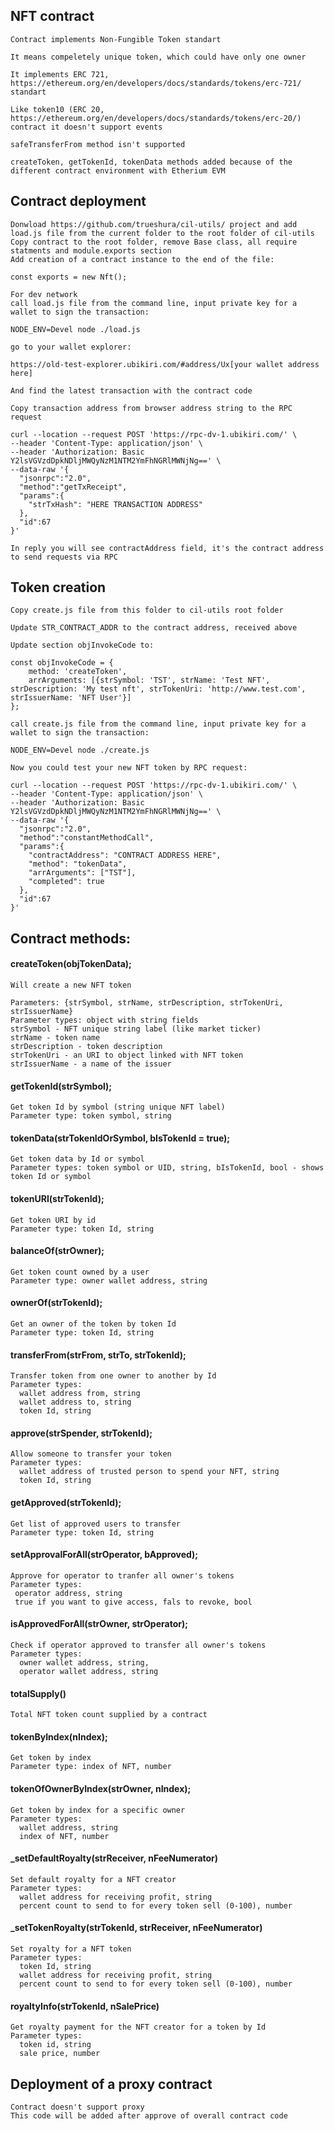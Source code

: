 ## NFT contract

```
Contract implements Non-Fungible Token standart

It means compeletely unique token, which could have only one owner

It implements ERC 721, https://ethereum.org/en/developers/docs/standards/tokens/erc-721/ standart

Like token10 (ERC 20, https://ethereum.org/en/developers/docs/standards/tokens/erc-20/) contract it doesn't support events

safeTransferFrom method isn't supported

createToken, getTokenId, tokenData methods added because of the different contract environment with Etherium EVM

```

## Contract deployment

```
Donwload https://github.com/trueshura/cil-utils/ project and add load.js file from the current folder to the root folder of сil-utils
Copy contract to the root folder, remove Base class, all require statments and module.exports section
Add creation of a contract instance to the end of the file:

const exports = new Nft();

For dev network
call load.js file from the command line, input private key for a wallet to sign the transaction:

NODE_ENV=Devel node ./load.js

go to your wallet explorer:

https://old-test-explorer.ubikiri.com/#address/Ux[your wallet address here]

And find the latest transaction with the contract code

Copy transaction address from browser address string to the RPC request

curl --location --request POST 'https://rpc-dv-1.ubikiri.com/' \
--header 'Content-Type: application/json' \
--header 'Authorization: Basic Y2lsVGVzdDpkNDljMWQyNzM1NTM2YmFhNGRlMWNjNg==' \
--data-raw '{
  "jsonrpc":"2.0",
  "method":"getTxReceipt",
  "params":{
    "strTxHash": "HERE TRANSACTION ADDRESS"
  },
  "id":67
}'

In reply you will see contractAddress field, it's the contract address to send requests via RPC

```

## Token creation

```
Copy create.js file from this folder to cil-utils root folder

Update STR_CONTRACT_ADDR to the contract address, received above

Update section objInvokeCode to:

const objInvokeCode = {
    method: 'createToken',
    arrArguments: [{strSymbol: 'TST', strName: 'Test NFT', strDescription: 'My test nft', strTokenUri: 'http://www.test.com', strIssuerName: 'NFT User'}]
};

call create.js file from the command line, input private key for a wallet to sign the transaction:

NODE_ENV=Devel node ./create.js

Now you could test your new NFT token by RPC request:

curl --location --request POST 'https://rpc-dv-1.ubikiri.com/' \
--header 'Content-Type: application/json' \
--header 'Authorization: Basic Y2lsVGVzdDpkNDljMWQyNzM1NTM2YmFhNGRlMWNjNg==' \
--data-raw '{
  "jsonrpc":"2.0",
  "method":"constantMethodCall",
  "params":{
    "contractAddress": "CONTRACT ADDRESS HERE",
    "method": "tokenData",
    "arrArguments": ["TST"],
    "completed": true
  },
  "id":67
}'

```

## Contract methods:

#### createToken(objTokenData);

```
Will create a new NFT token

Parameters: {strSymbol, strName, strDescription, strTokenUri, strIssuerName}
Parameter types: object with string fields
strSymbol - NFT unique string label (like market ticker)
strName - token name
strDescription - token description
strTokenUri - an URI to object linked with NFT token
strIssuerName - a name of the issuer

```

#### getTokenId(strSymbol);

```
Get token Id by symbol (string unique NFT label)
Parameter type: token symbol, string
```

#### tokenData(strTokenIdOrSymbol, bIsTokenId = true);

```
Get token data by Id or symbol
Parameter types: token symbol or UID, string, bIsTokenId, bool - shows token Id or symbol
```

#### tokenURI(strTokenId);

```
Get token URI by id
Parameter type: token Id, string
```

#### balanceOf(strOwner);

```
Get token count owned by a user
Parameter type: owner wallet address, string
```

#### ownerOf(strTokenId);

```
Get an owner of the token by token Id
Parameter type: token Id, string
```

#### transferFrom(strFrom, strTo, strTokenId);

```
Transfer token from one owner to another by Id
Parameter types:
  wallet address from, string
  wallet address to, string
  token Id, string
```


#### approve(strSpender, strTokenId);

```
Allow someone to transfer your token
Parameter types:
  wallet address of trusted person to spend your NFT, string
  token Id, string
```

#### getApproved(strTokenId);

```
Get list of approved users to transfer
Parameter type: token Id, string
```

#### setApprovalForAll(strOperator, bApproved);

```
Approve for operator to tranfer all owner's tokens
Parameter types:
 operator address, string
 true if you want to give access, fals to revoke, bool
```

#### isApprovedForAll(strOwner, strOperator);

```
Check if operator approved to transfer all owner's tokens
Parameter types:
  owner wallet address, string,
  operator wallet address, string
```

#### totalSupply()

```
Total NFT token count supplied by a contract
```

#### tokenByIndex(nIndex);

```
Get token by index
Parameter type: index of NFT, number
```

#### tokenOfOwnerByIndex(strOwner, nIndex);

```
Get token by index for a specific owner
Parameter types:
  wallet address, string
  index of NFT, number
```


#### _setDefaultRoyalty(strReceiver, nFeeNumerator)
```
Set default royalty for a NFT creator
Parameter types:
  wallet address for receiving profit, string
  percent count to send to for every token sell (0-100), number
```

#### _setTokenRoyalty(strTokenId, strReceiver, nFeeNumerator)
```
Set royalty for a NFT token
Parameter types:
  token Id, string
  wallet address for receiving profit, string
  percent count to send to for every token sell (0-100), number
```

#### royaltyInfo(strTokenId, nSalePrice)

```
Get royalty payment for the NFT creator for a token by Id
Parameter types:
  token id, string
  sale price, number
```

## Deployment of a proxy contract

```
Contract doesn't support proxy
This code will be added after approve of overall contract code
```